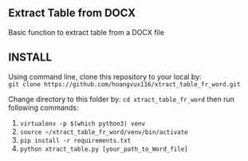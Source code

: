 ## Extract Table from DOCX
Basic function to extract table from a DOCX file  

## INSTALL
Using command line, clone this repository to your local by:  
```git clone https://github.com/hoangvux116/xtract_table_fr_word.git```

Change directory to this folder by: `cd xtract_table_fr_word` then run following commands:  
1. ```virtualenv -p $(which python3) venv```  
2. ```source ~/xtract_table_fr_word/venv/bin/activate```  
3. ```pip install -r requirements.txt```  
4. ```python xtract_table.py [your_path_to_Word_file]```
